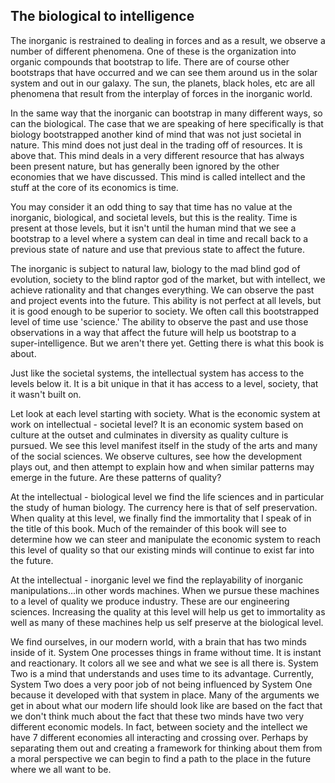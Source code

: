 
## The biological to intelligence

The inorganic is restrained to dealing in forces and as a result, we observe a number of different phenomena. One of these is the organization into organic compounds that bootstrap to life.  There are of course other bootstraps that have occurred and we can see them around us in the solar system and out in our galaxy.  The sun, the planets, black holes, etc are all phenomena that result from the interplay of forces in the inorganic world.

In the same way that the inorganic can bootstrap in many different ways, so can the biological.  The case that we are speaking of here specifically is that biology bootstrapped another kind of mind that was not just societal in nature. This mind does not just deal in the trading off of resources.  It is above that.  This mind deals in a very different resource that has always been present nature, but has generally been ignored by the other economies that we have discussed.  This mind is called intellect and the stuff at the core of its economics is time.

You may consider it an odd thing to say that time has no value at the inorganic, biological, and societal levels, but this is the reality.  Time is present at those levels, but it isn't until the human mind that we see a bootstrap to a level where a system can deal in time and recall back to a previous state of nature and use that previous state to affect the future.

The inorganic is subject to natural law, biology to the mad blind god of evolution, society to the blind raptor god of the market, but with intellect, we achieve rationality and that changes everything.  We can observe the past and project events into the future.  This ability is not perfect at all levels, but it is good enough to be superior to society.  We often call this bootstrapped level of time use 'science.'  The ability to observe the past and use those observations in a way that affect the future will help us bootstrap to a super-intelligence.  But we aren't there yet.  Getting there is what this book is about.

Just like the societal systems, the intellectual system has access to the levels below it.  It is a bit unique in that it has access to a level, society, that it wasn't built on.

Let look at each level starting with society. What is the economic system at work on intellectual - societal level?  It is an economic system based on culture at the outset and culminates in diversity as quality culture is pursued.  We see this level manifest itself in the study of the arts and many of the social sciences.  We observe cultures, see how the development plays out, and then attempt to explain how and when similar patterns may emerge in the future.  Are these patterns of quality?

At the intellectual - biological level we find the life sciences and in particular the study of human biology. The currency here is that of self preservation. When quality at this level, we finally find the immortality that I speak of in the title of this book. Much of the remainder of this book will see to determine how we can steer and manipulate the economic system to reach this level of quality so that our existing minds will continue to exist far into the future.

At the intellectual - inorganic level we find the replayability of inorganic manipulations...in other words machines. When we pursue these machines to a level of quality we produce industry. These are our engineering sciences. Increasing the quality at this level will help us get to immortality as well as many of these machines help us self preserve at the biological level.

We find ourselves, in our modern world, with a brain that has two minds inside of it. System One processes things in frame without time. It is instant and reactionary. It colors all we see and what we see is all there is. System Two is a mind that understands and uses time to its advantage. Currently, System Two does a very poor job of not being influenced by System One because it developed with that system in place. Many of the arguments we get in about what our modern life should look like are based on the fact that we don't think much about the fact that these two minds have two very different economic models. In fact, between society and the intellect we have 7 different economies all interacting and crossing over. Perhaps by separating them out and creating a framework for thinking about them from a moral perspective we can begin to find a path to the place in the future where we all want to be.
